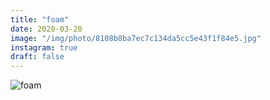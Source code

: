 ```yaml
---
title: "foam"
date: 2020-03-20
image: "/img/photo/8108b8ba7ec7c134da5cc5e43f1f84e5.jpg"
instagram: true
draft: false
---
```


![foam](/img/photo/8108b8ba7ec7c134da5cc5e43f1f84e5.jpg)
